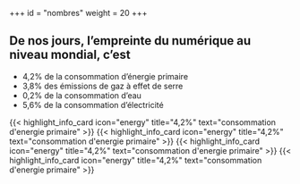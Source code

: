 +++
id = "nombres"
weight = 20
+++

## De nos jours, l’empreinte du numérique au niveau mondial, c’est

- 4,2% de la consommation d’énergie primaire
- 3,8% des émissions de gaz à effet de serre
- 0,2% de la consommation d’eau
- 5,6% de la consommation d’électricité



<div class="grid-l" style="--min-cell-width:160px;">
{{< highlight_info_card icon="energy" title="4,2%" text="consommation d'energie primaire" >}}
{{< highlight_info_card icon="energy" title="4,2%" text="consommation d'energie primaire" >}}
{{< highlight_info_card icon="energy" title="4,2%" text="consommation d'energie primaire" >}}
{{< highlight_info_card icon="energy" title="4,2%" text="consommation d'energie primaire" >}}
</div>

